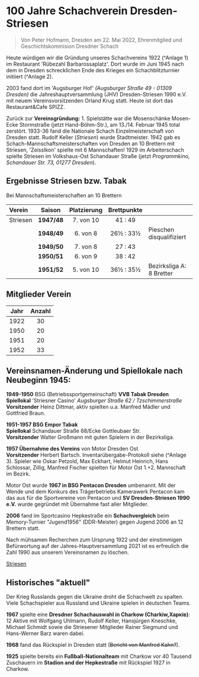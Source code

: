 # 100 Jahre Schachverein Dresden-Striesen

> Von Peter Hofmann, Dresden am 22. Mai 2022, Ehrenmitglied und Geschichtskommision Dresdner Schach

Heute würdigen wir die Gründung unseres Schachvereins 1922 (^Anlage 1) im Restaurant 'Rübezahl Barbarossaplatz'. 
Dort wurde im Juni 1945 nach dem in Dresden schrecklichen Ende des Krieges ein Schachblitzturnier initiiert (^Anlage 2).

2003 fand dort im 'Augsburger Hof' _(Augsburger Straße 49 - 01309 Dresden)_ die Jahreshauptversammlung (JHV) Dresden-Striesen 1990 e.V. mit neuem Vereinsvorsitzenden Orland Krug statt.
Heute ist dort das Restaurant&Cafe SPIZZ.

Zurück zur **Vereinsgründung:** 1. Spielstätte war die Mosenschänke Mosen-Ecke Stormstraße (jetzt Hand-Böhm-Str.), am 13./14. Februar 1945 total zerstört.
1933-36 fand die Nationale Schach Einzelmeisterschaft von Dresden statt. Rudolf Keller (_Striesen_) wurde Stadtmeister. 1942 gab es Schach-Mannschaftsmeisterschaften von Dresden an 10 Brettern mit Striesen, 'ZeissIkon' spielte mit 6 Mannschaften!
1929 im Arbeiterschach spielte Striesen im Volkshaus-Ost Schandauer Straße (jetzt _Programmkino, Schandauer Str. 73, 01277 Dresden_).

## Ergebnisse Striesen bzw. Tabak 
Bei Mannschaftsmeisterschaften an 10 Brettern

| Verein   |   Saison    | Platzierung | Brettpunkte |                          |
| :------- | :---------: | :---------: | :---------: | ------------------------ |
| Striesen | **1947/48** |  7. von 10  |   41 : 49   |                          |
|          | **1948/49** |  6. von 8   |  26½ : 33½  | Pieschen disqualifiziert |
|          | **1949/50** |  7. von 8   |   27 : 43   |                          |
|          | **1950/51** |  6. von 9   |   38 : 42   |                          |
|          | **1951/52** |  5. von 10  |  36½ : 35½  | Bezirksliga A: 8 Bretter |

## Mitglieder Verein
| Jahr | Anzahl |
| ---- | :----: |
| 1922 |   30   |
| 1950 |   20   |
| 1951 |   20   |
| 1952 |   33   |


## Vereinsnamen-Änderung und Spiellokale nach Neubeginn 1945:
**1949-1950** BSG (Betriebssportgemeinschaft) **VVB Tabak Dresden** \
**Spiellokal** 'Striesner Casino' _Augsburger Straße 62 / Tzschimmerstraße_ \
**Vorsitzender** Heinz Dittmar, aktiv spielten u.a. Manfred Mädler und Gottfried Braun.

**1951-1957 BSG Empor Tabak** \
**Spiellokal** Schandauer Straße 68/Ecke Gottleubaer Str.\
**Vorsitzender** Walter Großmann mit guten Spielern in der Bezirksliga.

**1957 Übernahme des Vereins** von Motor Dresden Ost \
**Vorsitzender** Herbert Bartsch. Inventarübergabe-Protokoll siehe (^Anlage 3). Spieler wie Oskar Petzold, Max Eckhart, Helmut Heinrich, Hans Schlossar, Zillig, Manfred Fischer spielten für Motor Ost 1.+2. Mannschaft im Bezirk.

Motor Ost wurde **1967 in BSG Pentacon Dresden** umbenannt. Mit der Wende und dem Konkurs des Trägerbetriebs Kamerawerk Pentacon kam das aus für die Sportvereine von Pentacon und **SV Dresden-Striesen 1990 e.V.** wurde gegründet mit Übernahme fast aller Mitglieder.

**2006** fand im Sportcasino Hepkestraße ein **Schachvergleich** beim Memory-Turnier "Jugend1956" (DDR-Meister) gegen Jugend 2006 an 12 Brettern statt.

Nach mühsamen Recherchen zum Ursprung 1922 und der einstimmigen Befürwortung auf der Jahres-Hauptversammlung 2021 ist es erfreulich die Zahl 1990 aus unserem Vereinsnamen zu löschen.

[Striesen](https://www.stadtwikidd.de/wiki/Striesen)

## Historisches "aktuell"

Der Krieg Russlands gegen die Ukraine droht die Schachwelt zu spalten. Viele Schachspieler aus Russland und Ukraine spielen in deutschen Teams.

**1967** spielte eine **Dresdner Schachauswahl in Charkow (Charkiw,Харків)**:\
12 Aktive mit Wolfgang Uhlmann, Rudolf Keller, Hansjürgen Kneschke, Michael Schmidt sowie die Striesener Mitglieder Rainer Siegmund und Hans-Werner Barz waren dabei. 

**1968** fand das Rückspiel in Dresden statt (~~Bericht von Manfred Kahn?~~).

**1925** spielte bereits ein **Fußball-Nationalteam** mit Charkow vor 40 Tausend Zuschauern im **Stadion and der Hepkestraße** mit Rückspiel 1927 in Charkow.
